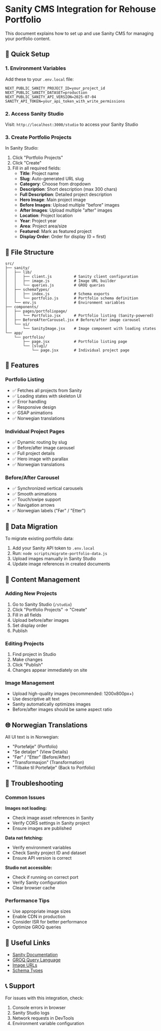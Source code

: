 # Sanity CMS Integration for Rehouse Portfolio

This document explains how to set up and use Sanity CMS for managing your portfolio content.

## 🚀 Quick Setup

### 1. Environment Variables
Add these to your `.env.local` file:

```env
NEXT_PUBLIC_SANITY_PROJECT_ID=your_project_id
NEXT_PUBLIC_SANITY_DATASET=production
NEXT_PUBLIC_SANITY_API_VERSION=2025-07-04
SANITY_API_TOKEN=your_api_token_with_write_permissions
```

### 2. Access Sanity Studio
Visit: `http://localhost:3000/studio` to access your Sanity Studio

### 3. Create Portfolio Projects
In Sanity Studio:
1. Click "Portfolio Projects"
2. Click "Create" 
3. Fill in all required fields:
   - **Title**: Project name
   - **Slug**: Auto-generated URL slug
   - **Category**: Choose from dropdown
   - **Description**: Short description (max 300 chars)
   - **Full Description**: Detailed project description
   - **Hero Image**: Main project image
   - **Before Images**: Upload multiple "before" images
   - **After Images**: Upload multiple "after" images
   - **Location**: Project location
   - **Year**: Project year
   - **Area**: Project area/size
   - **Featured**: Mark as featured project
   - **Display Order**: Order for display (0 = first)

## 📁 File Structure

```
src/
├── sanity/
│   ├── lib/
│   │   ├── client.js          # Sanity client configuration
│   │   ├── image.js           # Image URL builder
│   │   └── queries.js         # GROQ queries
│   ├── schemaTypes/
│   │   ├── index.js           # Schema exports
│   │   └── portfolio.js       # Portfolio schema definition
│   └── env.js                 # Environment variables
├── components/
│   ├── pages/portfoliopage/
│   │   └── Portfolio.jsx      # Portfolio listing (Sanity-powered)
│   ├── BeforeAfterCarousel.jsx # Before/after image carousel
│   └── ui/
│       └── SanityImage.jsx    # Image component with loading states
└── app/
    └── portfolio/
        ├── page.jsx           # Portfolio listing page
        └── [slug]/
            └── page.jsx       # Individual project page
```

## 🎨 Features

### Portfolio Listing
- ✅ Fetches all projects from Sanity
- ✅ Loading states with skeleton UI
- ✅ Error handling
- ✅ Responsive design
- ✅ GSAP animations
- ✅ Norwegian translations

### Individual Project Pages
- ✅ Dynamic routing by slug
- ✅ Before/after image carousel
- ✅ Full project details
- ✅ Hero image with parallax
- ✅ Norwegian translations

### Before/After Carousel
- ✅ Synchronized vertical carousels
- ✅ Smooth animations
- ✅ Touch/swipe support
- ✅ Navigation arrows
- ✅ Norwegian labels ("Før" / "Etter")

## 🔧 Data Migration

To migrate existing portfolio data:

1. Add your Sanity API token to `.env.local`
2. Run: `node scripts/migrate-portfolio-data.js`
3. Upload images manually in Sanity Studio
4. Update image references in created documents

## 📝 Content Management

### Adding New Projects
1. Go to Sanity Studio (`/studio`)
2. Click "Portfolio Projects" → "Create"
3. Fill in all fields
4. Upload before/after images
5. Set display order
6. Publish

### Editing Projects
1. Find project in Studio
2. Make changes
3. Click "Publish"
4. Changes appear immediately on site

### Image Management
- Upload high-quality images (recommended: 1200x800px+)
- Use descriptive alt text
- Sanity automatically optimizes images
- Before/after images should be same aspect ratio

## 🌐 Norwegian Translations

All UI text is in Norwegian:
- "Portefølje" (Portfolio)
- "Se detaljer" (View Details)
- "Før" / "Etter" (Before/After)
- "Transformasjon" (Transformation)
- "Tilbake til Portefølje" (Back to Portfolio)

## 🚨 Troubleshooting

### Common Issues

**Images not loading:**
- Check image asset references in Sanity
- Verify CORS settings in Sanity project
- Ensure images are published

**Data not fetching:**
- Verify environment variables
- Check Sanity project ID and dataset
- Ensure API version is correct

**Studio not accessible:**
- Check if running on correct port
- Verify Sanity configuration
- Clear browser cache

### Performance Tips

- Use appropriate image sizes
- Enable CDN in production
- Consider ISR for better performance
- Optimize GROQ queries

## 🔗 Useful Links

- [Sanity Documentation](https://www.sanity.io/docs)
- [GROQ Query Language](https://www.sanity.io/docs/groq)
- [Image URLs](https://www.sanity.io/docs/image-url)
- [Schema Types](https://www.sanity.io/docs/schema-types)

## 📞 Support

For issues with this integration, check:
1. Console errors in browser
2. Sanity Studio logs
3. Network requests in DevTools
4. Environment variable configuration